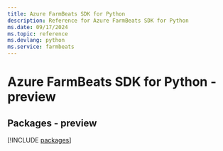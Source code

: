 ```yaml
---
title: Azure FarmBeats SDK for Python
description: Reference for Azure FarmBeats SDK for Python
ms.date: 09/17/2024
ms.topic: reference
ms.devlang: python
ms.service: farmbeats
---
```

# Azure FarmBeats SDK for Python - preview
## Packages - preview
[!INCLUDE [packages](farmbeats-index.md)]